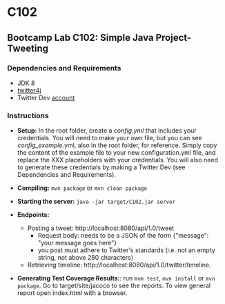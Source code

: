 # C102
 ## Bootcamp Lab C102: Simple Java Project- Tweeting
 ### Dependencies and  Requirements 
 * JDK 8
 * [twitter4j](http://twitter4j.org/en/) 
 * Twitter Dev [account](https://developer.twitter.com/en/portal/register/welcome)
 
### Instructions
* **Setup:** In the root folder, create a *config.yml* that includes your credentials. You will need to make your 
own file, but you can see *config_example*.yml, also in the root folder, for reference. Simply copy the content 
of the example file to your new configuration.yml file, and replace the XXX placeholders with your credentials. 
You will also need to generate these credentials by making a Twitter Dev (see Dependencies and Requirements). 

* **Compiling:** ```mvn package``` or ```mvn clean package```
* **Starting the server:** ```java -jar target/C102.jar server```
* **Endpoints:**
    * Posting a tweet: http://localhost:8080/api/1.0/tweet 
        * Request body: needs to be a JSON of the form {"message": "your message goes here"}
        * you post must adhere to Twitter's standards (i.e. not an empty string, not above 280 characters)
    * Retrieving timeline: http://localhost:8080/api/1.0/twitter/timeline.
* **Generating Test Coverage Results:**: run ```mvm test```, ```mvn install``` or ```mvn package```. 
Go to target/site/jacoco to see the reports. To view general report open index.html with a browser.
